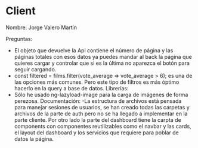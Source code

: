 # Client

Nombre: Jorge Valero Martín

Preguntas:
  - El objeto que devuelve la Api contiene el número de página y las páginas totales con esos datos ya puedes mandar al back la página que quieres cargar y controlar que si es la última no aparezca el botón para seguir cargando.
  - const filtered = films.filter(vote_average => vote_average > 6); es una de las opciones más comunes. Pero este tipo de filtros es más óptimo hacerlo en la query a base de datos.
Librerías:
  - Sólo he usado ng-lazyload-image para la carga de imágenes de forma perezosa.
Documentación:
  -La estructura de archivos está pensada para manejar sesiones de usuarios, se han creado todas las carpetas y archivos de la parte de auth pero no se ha llegado a implementar en la parte cliente. Por otro lado la parte del dashboard tiene la carpta de components con componentes reutilizables como el navbar y las cards, el layout del dashboard y los servicios que requiere para poblar de datos la página.